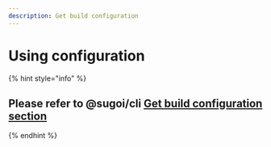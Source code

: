 ```yaml
---
description: Get build configuration
---
```


# Using configuration

{% hint style="info" %}
## Please refer to @sugoi/cli [Get build configuration section](../sugoi-cli/get-build-configuration.md#overview)
{% endhint %}

